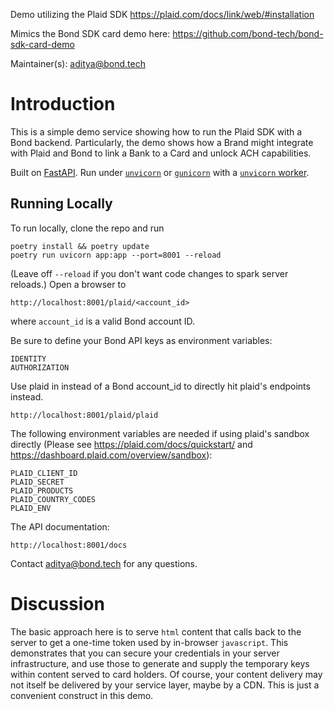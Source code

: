 
Demo utilizing the Plaid SDK https://plaid.com/docs/link/web/#installation

Mimics the Bond SDK card demo here: https://github.com/bond-tech/bond-sdk-card-demo

Maintainer(s): aditya@bond.tech 

# Introduction

This is a simple demo service showing how to run the Plaid SDK with a Bond backend. Particularly, the demo shows how a Brand might integrate with Plaid and Bond to link a Bank to a Card and unlock ACH capabilities. 

Built on [FastAPI](https://fastapi.tiangolo.com/). Run under [`unvicorn`](https://www.uvicorn.org/) or [`gunicorn`](https://gunicorn.org/) with a [`unvicorn` worker](https://www.uvicorn.org/#running-with-gunicorn). 

## Running Locally

To run locally, clone the repo and run
```
poetry install && poetry update
poetry run uvicorn app:app --port=8001 --reload
```
(Leave off `--reload` if you don't want code changes to spark server reloads.)  Open a browser to 
```
http://localhost:8001/plaid/<account_id>
```
where `account_id` is a valid Bond account ID. 

Be sure to define your Bond API keys as environment variables:
```
IDENTITY
AUTHORIZATION
```

Use plaid in instead of a Bond account_id to directly hit plaid's endpoints instead.

```
http://localhost:8001/plaid/plaid
```
The following environment variables are needed if using plaid's sandbox directly (Please see https://plaid.com/docs/quickstart/ and https://dashboard.plaid.com/overview/sandbox):
```
PLAID_CLIENT_ID
PLAID_SECRET
PLAID_PRODUCTS
PLAID_COUNTRY_CODES
PLAID_ENV
```

The API documentation: 
```
http://localhost:8001/docs
```

Contact aditya@bond.tech for any questions.

# Discussion

The basic approach here is to serve `html` content that calls back to the server to get a one-time token used by in-browser `javascript`. This demonstrates that you can secure your credentials in your server infrastructure, and use those to generate and supply the temporary keys within content served to card holders. Of course, your content delivery may not itself be delivered by your service layer, maybe by a CDN. This is just a convenient construct in this demo. 

